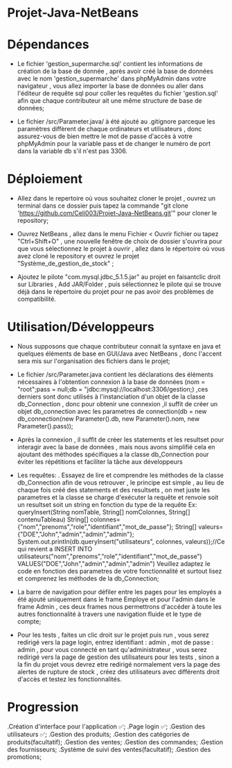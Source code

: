 # Projet-Java-NetBeans

# Dépendances

- Le fichier 'gestion_supermarche.sql' contient les informations de création de la base de donnée , après avoir créé la base de données avec le nom 'gestion_supermarche' dans phpMyAdmin dans votre navigateur , vous allez importer la base de données ou aller dans l'éditeur de requête sql pour coller les requêtes du fichier 'gestion.sql' afin que chaque contributeur ait une même structure de base de données;

- Le fichier /src/Parameter.java/ à été ajouté au .gitignore parceque les paramètres diffèrent de chaque ordinateurs et utilisateurs , donc assurez-vous de bien mettre le mot de passe d'accès à votre phpMyAdmin pour la variable pass et de changer le numéro de port dans la variable db s'il n'est pas 3306.

# Déploiement

- Allez dans le repertoire où vous souhaitez cloner le projet , ouvrez un terminal dans ce dossier puis tapez la commande "git clone 'https://github.com/Celi003/Projet-Java-NetBeans.git'" pour cloner le repository;

- Ouvrez NetBeans , allez dans le menu Fichier < Ouvrir fichier ou tapez "Ctrl+Shift+O" , une nouvelle fenêtre de choix de dossier s'ouvrira pour que vous sélectionnez le projet à ouvrir , allez dans le répertoire où vous avez cloné le repository et ouvrez le projet "Système_de_gestion_de_stock" ;

- Ajoutez le pilote "com.mysql.jdbc_5.1.5.jar" au projet en faisantclic droit sur Libraries , Add JAR/Folder , puis sélectionnez le pilote qui se trouve déjà dans le répertoire du projet pour ne pas avoir des problèmes de compatibilité.

# Utilisation/Développeurs

- Nous supposons que chaque contributeur connait la syntaxe en java et quelques éléments de base en GUI/Java avec NetBeans , donc l'accent sera mis sur l'organisation des fichiers dans le projet;

- Le fichier /src/Parameter.java contient les déclarations des éléments nécessaires à l'obtention connexion à la base de données (nom = "root";pass = null;db = "jdbc:mysql://localhost:3306/gestion;) ,ces derniers sont donc utilisés à l'instanciation d'un objet de la classe db_Connection , donc pour obtenir une connexion ,il suffit de créer un objet db_connection avec les parametres de connection(db = new db_connection(new Parameter().db, new Parameter().nom, new Parameter().pass));

- Après la connexion , il suffit de créer les statements et les resultset pour interagir avec la base de données , mais nous avons simplifié cela en ajoutant des méthodes spécifiques a la classe db_Connection pour éviter les répétitions et faciliter la tâche aux développeurs

- Les requêtes:
  . Essayez de lire et comprendre les méthodes de la classe db_Connection afin de vous retrouver , le principe est simple , au lieu de chaque fois créé des statements et des resultsets , on met juste les parametres et la classe se charge d'exécuter la requête et renvoie soit un resultset soit un string en fonction du type de la requête
  Ex: queryInsert(String nomTable, String[] nomColonnes, String[] contenuTableau)
  String[] colonnes={"nom","prenoms","role","identifiant","mot_de_passe"};
  String[] valeurs={"DOE","John","admin","admin","admin"};
  System.out.println(db.queryInsert("utilisateurs", colonnes, valeurs));//Ce qui revient a INSERT INTO utilisateurs("nom","prenoms","role","identifiant","mot_de_passe") VALUES("DOE","John","admin","admin","admin")
  Veuillez adaptez le code en fonction des parametres de votre fonctionnalité et surtout lisez et comprenez les méthodes de la db_Connection;

- La barre de navigation pour défiler entre les pages pour les employés a été ajouté uniquement dans le frame Employe et pour l'admin dans le frame Admin , ces deux frames nous permettrons d'accéder à toute les autres fonctionnalité à travers une navigation fluide et le type de compte;

- Pour les tests , faites un clic droit sur le projet puis run , vous serez redirigé vers la page login, entrez identifiant : admin , mot de passe : admin , pour vous connecté en tant qu'administrateur , vous serez redirigé vers la page de gestion des utilisateurs pour les tests , sinon a la fin du projet vous devrez etre redirigé normalement vers la page des alertes de rupture de stock , créez des utilisateurs avec différents droit d'accès et testez les fonctionnalités.

# Progression

.Création d'interface pour l'application ✅;
.Page login ✅;
.Gestion des utilisateurs ✅;
.Gestion des produits;
.Gestion des catégories de produits(facultatif);
.Gestion des ventes;
.Gestion des commandes;
.Gestion des fournisseurs;
.Système de suivi des ventes(facultatif);
.Gestion des promotions;

